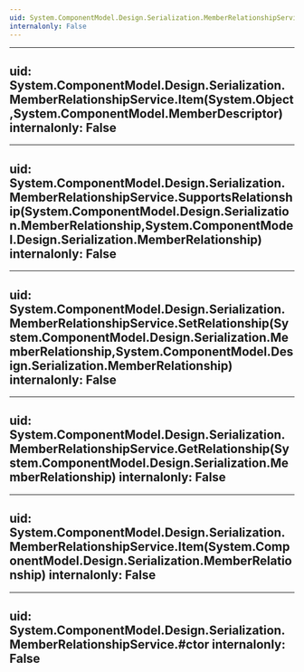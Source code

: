 ```yaml
---
uid: System.ComponentModel.Design.Serialization.MemberRelationshipService
internalonly: False
---
```


---
uid: System.ComponentModel.Design.Serialization.MemberRelationshipService.Item(System.Object,System.ComponentModel.MemberDescriptor)
internalonly: False
---

---
uid: System.ComponentModel.Design.Serialization.MemberRelationshipService.SupportsRelationship(System.ComponentModel.Design.Serialization.MemberRelationship,System.ComponentModel.Design.Serialization.MemberRelationship)
internalonly: False
---

---
uid: System.ComponentModel.Design.Serialization.MemberRelationshipService.SetRelationship(System.ComponentModel.Design.Serialization.MemberRelationship,System.ComponentModel.Design.Serialization.MemberRelationship)
internalonly: False
---

---
uid: System.ComponentModel.Design.Serialization.MemberRelationshipService.GetRelationship(System.ComponentModel.Design.Serialization.MemberRelationship)
internalonly: False
---

---
uid: System.ComponentModel.Design.Serialization.MemberRelationshipService.Item(System.ComponentModel.Design.Serialization.MemberRelationship)
internalonly: False
---

---
uid: System.ComponentModel.Design.Serialization.MemberRelationshipService.#ctor
internalonly: False
---
